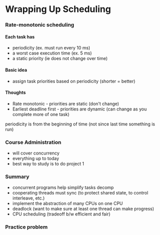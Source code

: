 # Wrapping Up Scheduling

### Rate-monotonic scheduling

#### Each task has
* periodicity (ex. must run every 10 ms)
* a worst case execution time (ex. 5 ms)
* a static priority (ie does not change over time)

#### Basic idea
* assign task priorities based on periodicity (shorter = better)

#### Thoughts
* Rate monotonic - priorities are static (don't change)
* Earliest deadline first - priorities are dynamic (can change as you complete more of one task)

periodicity is from the beginning of time (not since last time something is run)

### Course Administration
* will cover concurrency
* everything up to today
* best way to study is to do project 1

### Summary
* concurrent programs help simplify tasks decomp
* cooperating threads must sync (to protect shared state, to control interleave, etc.)
* implement the abstraction of many CPUs on one CPU
* deadlock (want to make sure at least one thread can make progress)
* CPU scheduling (tradeoff b/w efficient and fair)

### Practice problem

